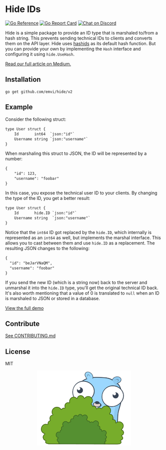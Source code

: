 # Hide IDs

[![Go Reference](https://pkg.go.dev/badge/github.com/emvi/hide?status.svg)](https://pkg.go.dev/github.com/emvi/hide?status)
[![Go Report Card](https://goreportcard.com/badge/github.com/emvi/hide)](https://goreportcard.com/report/github.com/emvi/hide)
<a href="https://discord.gg/fAYm4Cz"><img src="https://img.shields.io/discord/739184135649886288?logo=discord" alt="Chat on Discord"></a>

Hide is a simple package to provide an ID type that is marshaled to/from a hash string.
This prevents sending technical IDs to clients and converts them on the API layer.
Hide uses [hashids](https://github.com/speps/go-hashids) as its default hash function.
But you can provide your own by implementing the `Hash` interface and configuring it using `hide.UseHash`.

[Read our full article on Medium.](https://medium.com/emvi/golang-transforming-ids-to-a-userfriendly-representation-in-web-applications-85bf2f7d71c5)

## Installation

```
go get github.com/emvi/hide/v2
```

## Example

Consider the following struct:

```
type User struct {
    Id       int64  `json:"id"`
    Username string `json:"username"`
}
```

When marshaling this struct to JSON, the ID will be represented by a number:

```
{
    "id": 123,
    "username": "foobar"
}
```

In this case, you expose the technical user ID to your clients. By changing the type of the ID, you get a better result:

```
type User struct {
    Id       hide.ID `json:"id"`
    Username string  `json:"username"`
}
```

Notice that the `int64` ID got replaced by the `hide.ID`, which internally is represented as an `int64` as well, but implements the marshal interface.
This allows you to cast between them and use `hide.ID` as a replacement. The resulting JSON changes to the following:

```
{
  "id": "beJarVNaQM",
  "username": "foobar"
}
```

If you send the new ID (which is a string now) back to the server and unmarshal it into the `hide.ID` type, you'll get the original technical ID back.
It's also worth mentioning that a value of 0 is translated to `null` when an ID is marshaled to JSON or stored in a database.

[View the full demo](https://github.com/emvi/hide-example)

## Contribute

[See CONTRIBUTING.md](CONTRIBUTING.md)

## License

MIT

<p align="center">
    <img src="hidegopher.png" width="300px" />
</p>
